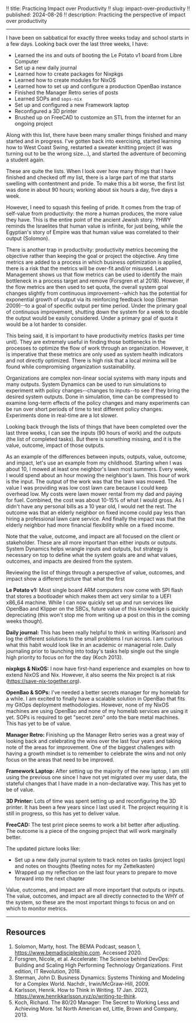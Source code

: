 !! title: Practicing Impact over Productivity
!! slug: impact-over-productivity
!! published: 2024-08-26
!! description: Practicing the perspective of impact over productivity

---

I have been on sabbatical for exactly three weeks today and school starts in a few days. Looking
back over the last three weeks, I have:

- Learned the ins and outs of booting the Le Potato v1 board from Libre Computer
- Set up a new daily journal
- Learned how to create packages for Nixpkgs
- Learned how to create modules for NixOS
- Learned how to set up and configure a production OpenBao instance
- Finished the Manager Retro series of posts
- Learned SOPs and `sops-nix`
- Set up and configured a new Framework laptop
- Reconfigured a 3D printer
- Brushed up on FreeCAD to customize an STL from the internet for an ongoing project

Along with this list, there have been many smaller things finished and many started and in progress.
I've gotten back into exercising, started learning how to West Coast Swing, restarted a sweater
knitting project (it was turning out to be the wrong size...), and started the adventure of becoming
a student again.

These are quite the lists. When I look over how many things that I have finished and checked off my
list, there is a large part of me that starts swelling with contentment and pride. To make this a
bit worse, the first list was done in about 90 hours; working about six hours a day, five days a
week.

However, I need to squash this feeling of pride. It comes from the trap of self-value from
productivity: the more a human produces, the more value they have. This is the entire point of the
ancient Jewish story. YHWY reminds the Israelites that human value is infinite, for just being,
while the Egyptian's story of Empire was that human value was correlated to their output (Solomon).

There is another trap in productivity: productivity metrics becoming the objective rather than
keeping the goal or project the objective. Any time metrics are added to a process in which business
optimization is applied, there is a risk that the metrics will be over-fit and/or misused. Lean
Management shows us that flow metrics can be used to identify the main bottleneck in a process
target and remove (Forsgren et al 2018). However, if the flow metrics are then used to set quota,
the overall system goal changes slightly from continuous improvement--which has the potential for
exponential growth of output via its reinforcing feedback loop (Sterman 2009)--to a goal of specific
output per time period. Under the primary goal of continuous improvement, shutting down the system
for a week to double the output would be easily considered. Under a primary goal of quota it would
be a lot harder to consider.

This being said, it is important to have productivity metrics (tasks per time unit). They are
extremely useful in finding those bottlenecks in the processes to optimize the flow of work through
an organization. However, it is imperative that these metrics are only used as system health
indicators and not directly optimized. There is high risk that a local minima will be found while
compromising organization sustainability.

Organizations are complex non-linear social systems with many inputs and many outputs. System
Dynamics can be used to run simulations to experiment with policy changes--changes to inputs--to see
if they bring the desired system outputs. Done in simulation, time can be compressed to examine
long-term effects of the policy changes and many experiments can be run over short periods of time
to test different policy changes. Experiments done in real-time are a lot slower.

Looking back through the lists of things that have been completed over the last three weeks, I can
see the inputs (90 hours of work) and the outputs (the list of completed tasks). But there is
something missing, and it is the value, outcome, impact of those outputs.

As an example of the differences between inputs, outputs, value, outcome, and impact, let's use an
example from my childhood. Starting when I was about 10, I mowed at least one neighbor's lawn most
summers. Every week, I would spend about an hour mowing the neighbor's lawn. This hour of work is
the input. The output of the work was that the lawn was mowed. The value I was providing was low
cost lawn care because I could keep overhead low. My costs were lawn mower rental from my dad and
paying for fuel. Combined, the cost was about 10-15% of what I would gross. As I didn't have any
personal bills as a 10 year old, I would net the rest. The outcome was that an elderly neighbor on
fixed income could pay less than hiring a professional lawn care service. And finally the impact was
that the elderly neighbor had more financial flexibility while on a fixed income. 

Note that the value, outcome, and impact are all focused on the client or stakeholder. These are all
more important than either inputs or outputs. System Dynamics helps wrangle inputs and outputs, but
strategy is necessary on top to define what the system goals are and what values, outcomes, and
impacts are desired from the system.

Reviewing the list of things through a perspective of value, outcomes, and impact show a different
picture that what the first 

**Le Potato v1:** Most single board ARM computers now come with SPI flash that stores a bootloader
which makes them act very similar to a UEFI x86_64 machine. While I can now quickly set up and run
services like OpenBao and Klipper on the SBCs, future value of this knowledge is quickly
depreciating (this won't stop me from writing up a post on this in the coming weeks though).

**Daily journal:** This has been really helpful to think in writing (Karlsson) and log the different
solutions to the small problems I run across. I am curious what this habit would look like in an
academic or managerial role. Daily journaling prior to launching into today's tasks help single out
the single high priority to focus on for the day (Koch 2013).

**nixpkgs & NixOS:** I now have first-hand experience and examples on how to extend NixOS and Nix.
However, it also seems the Nix project is at risk (https://save-nix-together.org).

**OpenBao & SOPs:** I've needed a better secrets manager for my homelab for a while. I am excited to
finally have a scalable solution in OpenBao that fits my GitOps deployment methodologies. However,
none of my NixOS machines are using OpenBao and none of my homelab services are using it yet. SOPs
is required to get "secret zero" onto the bare metal machines. This has yet to be of value.

**Manager Retro:** Finishing up the Manager Retro series was a great way of looking back and
celebrating the wins over the last four years and taking note of the areas for improvement. One of
the biggest challenges with having a growth mindset is to remember to celebrate the wins and not
only focus on the areas that need to be improved.

**Framework Laptop:** After setting up the majority of the new laptop, I am still using the previous
one since I have not yet migrated over my user data, the stateful changes that I have made in a
non-declarative way. This has yet to be of value.

**3D Printer:** Lots of time was spent setting up and reconfiguring the 3D printer. It has been a
few years since I last used it. The project requiring it is still in progress, so this has yet to
deliver value.

**FreeCAD:** The test print piece seems to work a bit better after adjusting. The outcome is a piece
of the ongoing project that will work marginally better. 

The updated picture looks like:

- Set up a new daily journal system to track notes on tasks (project logs) and notes on thoughts
  (fleeting notes for my Zettelkasten)
- Wrapped up my reflection on the last four years to prepare to move forward into the next chapter

Value, outcomes, and impact are all more important that outputs or inputs. The value, outcomes, and
impact are all directly connected to the WHY of the system, so these are the most important things to
focus on and on which to monitor metrics.

---

## Resources

1. Solomon, Marty, host. The BEMA Podcast, season 1, https://www.bemadiscipleship.com. Accessed 2020.
2. Forsgren, Nicole, et al. Accelerate: The Science behind DevOps: Building and Scaling High Performing Technology Organizations. First edition, IT Revolution, 2018.
3. Sterman, John D. Business Dynamics: Systems Thinking and Modeling for a Complex World. Nachdr., Irwin/McGraw-Hill, 2009.
4. Karlsson, Henrik. How to Think in Writing. 17 Jan. 2023, https://www.henrikkarlsson.xyz/p/writing-to-think.
5. Koch, Richard. The 80/20 Manager: The Secret to Working Less and Achieving More. 1st North American ed, Little, Brown and Company, 2013.


